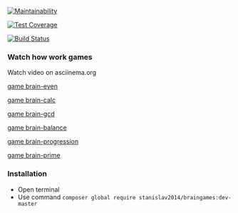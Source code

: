 [![Maintainability](https://api.codeclimate.com/v1/badges/1db84019161675dd1aaf/maintainability)](https://codeclimate.com/github/Stanislav2014/project-lvl1-s360/maintainability)

[![Test Coverage](https://api.codeclimate.com/v1/badges/1db84019161675dd1aaf/test_coverage)](https://codeclimate.com/github/Stanislav2014/project-lvl1-s360/test_coverage)

[![Build Status](https://travis-ci.org/Stanislav2014/project-lvl1-s360.svg?branch=master)](https://travis-ci.org/Stanislav2014/project-lvl1-s360)

### Watch how work games 

Watch video on asciinema.org 

[game brain-even](https://asciinema.org/a/0YhYXABPnpgkfC9D3JzQ8vNsc)

[game brain-calc](https://asciinema.org/a/nGBkeXTTMP1MItxEAGxm1pDFK)

[game brain-gcd](https://asciinema.org/a/ZSXlDfRSaQsTOYTk2PwwTqfTe)

[game brain-balance](https://asciinema.org/a/I0klNM4r1bYtBGt3Ky3ZJ17Za)

[game brain-progression](https://asciinema.org/a/rbWirjpnNh8suY9N3k3uZ1W2P)

[game brain-prime](https://asciinema.org/a/rbWirjpnNh8suY9N3k3uZ1W2P)

### Installation

* Open terminal
* Use command `composer global require stanislav2014/braingames:dev-master
`
